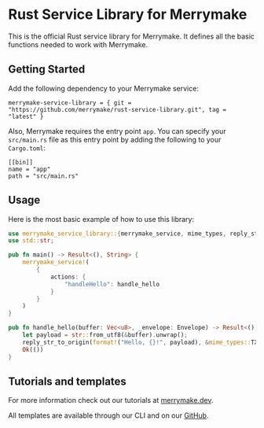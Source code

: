 # Rust Service Library for Merrymake

This is the official Rust service library for Merrymake. It defines all the basic functions needed to work with Merrymake.

## Getting Started

Add the following dependency to your Merrymake service:

```
merrymake-service-library = { git = "https://github.com/merrymake/rust-service-library.git", tag = "latest" }
```

Also, Merrymake requires the entry point `app`. You can specify your `src/main.rs` file as this entry point by adding the following to your `Cargo.toml`:

```
[[bin]]
name = "app"
path = "src/main.rs"
```

## Usage

Here is the most basic example of how to use this library:

```rust
use merrymake_service_library::{merrymake_service, mime_types, reply_str_to_origin, Envelope};
use std::str;

pub fn main() -> Result<(), String> {
    merrymake_service!(
        {
            actions: {
                "handleHello": handle_hello
            }
        }
    )
}

pub fn handle_hello(buffer: Vec<u8>, _envelope: Envelope) -> Result<(), String> {
    let payload = str::from_utf8(&buffer).unwrap();
    reply_str_to_origin(format!("Hello, {}!", payload), &mime_types::TXT).unwrap();
    Ok(())
}
```

## Tutorials and templates

For more information check out our tutorials at [merrymake.dev](https://merrymake.dev).

All templates are available through our CLI and on our [GitHub](https://github.com/merrymake).
